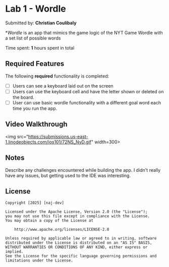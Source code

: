 # Lab 1 - Wordle

Submitted by: **Christian Coulibaly**

**Wordle* is an app that mimics the game logic of the NYT Game Wordle with a set list of possible words

Time spent: **1** hours spent in total

## Required Features

The following **required** functionality is completed:

- [ ] Users can see a keyboard laid out on the screen
- [ ] Users can use the keyboard cell and have the letter shown or deleted on the board.
- [ ] User can use basic wordle functionality with a different goal word each time you run the app.
 
## Video Walkthrough
<img src=“https://submissions.us-east-1.linodeobjects.com/ios101/72NS_NyD.gif" width=300></img>

## Notes

Describe any challenges encountered while building the app.
I didn't really have any issues, but getting used to the IDE was interesting.

## License

    Copyright [2025] [naj-dev]

    Licensed under the Apache License, Version 2.0 (the "License");
    you may not use this file except in compliance with the License.
    You may obtain a copy of the License at

        http://www.apache.org/licenses/LICENSE-2.0

    Unless required by applicable law or agreed to in writing, software
    distributed under the License is distributed on an "AS IS" BASIS,
    WITHOUT WARRANTIES OR CONDITIONS OF ANY KIND, either express or implied.
    See the License for the specific language governing permissions and
    limitations under the License.

